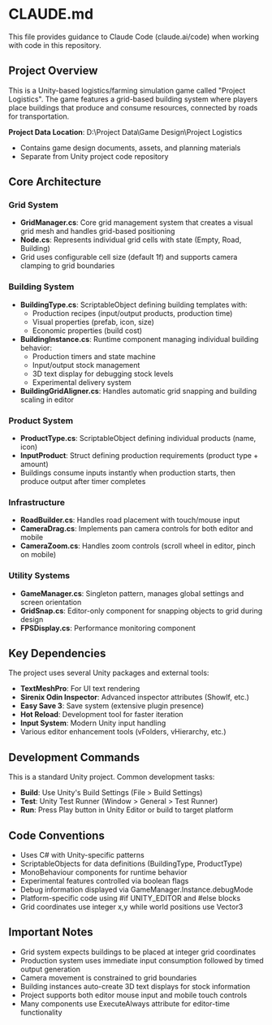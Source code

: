 # CLAUDE.md

This file provides guidance to Claude Code (claude.ai/code) when working with code in this repository.

## Project Overview

This is a Unity-based logistics/farming simulation game called "Project Logistics". The game features a grid-based building system where players place buildings that produce and consume resources, connected by roads for transportation.

**Project Data Location**: D:\Project Data\Game Design\Project Logistics
- Contains game design documents, assets, and planning materials
- Separate from Unity project code repository

## Core Architecture

### Grid System
- **GridManager.cs**: Core grid management system that creates a visual grid mesh and handles grid-based positioning
- **Node.cs**: Represents individual grid cells with state (Empty, Road, Building)
- Grid uses configurable cell size (default 1f) and supports camera clamping to grid boundaries

### Building System
- **BuildingType.cs**: ScriptableObject defining building templates with:
  - Production recipes (input/output products, production time)
  - Visual properties (prefab, icon, size)
  - Economic properties (build cost)
- **BuildingInstance.cs**: Runtime component managing individual building behavior:
  - Production timers and state machine
  - Input/output stock management
  - 3D text display for debugging stock levels
  - Experimental delivery system
- **BuildingGridAligner.cs**: Handles automatic grid snapping and building scaling in editor

### Product System
- **ProductType.cs**: ScriptableObject defining individual products (name, icon)
- **InputProduct**: Struct defining production requirements (product type + amount)
- Buildings consume inputs instantly when production starts, then produce output after timer completes

### Infrastructure
- **RoadBuilder.cs**: Handles road placement with touch/mouse input
- **CameraDrag.cs**: Implements pan camera controls for both editor and mobile
- **CameraZoom.cs**: Handles zoom controls (scroll wheel in editor, pinch on mobile)

### Utility Systems
- **GameManager.cs**: Singleton pattern, manages global settings and screen orientation
- **GridSnap.cs**: Editor-only component for snapping objects to grid during design
- **FPSDisplay.cs**: Performance monitoring component

## Key Dependencies

The project uses several Unity packages and external tools:
- **TextMeshPro**: For UI text rendering
- **Sirenix Odin Inspector**: Advanced inspector attributes (ShowIf, etc.)
- **Easy Save 3**: Save system (extensive plugin presence)
- **Hot Reload**: Development tool for faster iteration
- **Input System**: Modern Unity input handling
- Various editor enhancement tools (vFolders, vHierarchy, etc.)

## Development Commands

This is a standard Unity project. Common development tasks:
- **Build**: Use Unity's Build Settings (File > Build Settings)
- **Test**: Unity Test Runner (Window > General > Test Runner)
- **Run**: Press Play button in Unity Editor or build to target platform

## Code Conventions

- Uses C# with Unity-specific patterns
- ScriptableObjects for data definitions (BuildingType, ProductType)
- MonoBehaviour components for runtime behavior
- Experimental features controlled via boolean flags
- Debug information displayed via GameManager.Instance.debugMode
- Platform-specific code using #if UNITY_EDITOR and #else blocks
- Grid coordinates use integer x,y while world positions use Vector3

## Important Notes

- Grid system expects buildings to be placed at integer grid coordinates
- Production system uses immediate input consumption followed by timed output generation
- Camera movement is constrained to grid boundaries
- Building instances auto-create 3D text displays for stock information
- Project supports both editor mouse input and mobile touch controls
- Many components use ExecuteAlways attribute for editor-time functionality